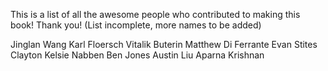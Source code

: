 This is a list of all the awesome people who contributed to making this book! Thank you! (List incomplete, more names to be added)

Jinglan Wang
Karl Floersch
Vitalik Buterin
Matthew Di Ferrante
Evan Stites Clayton
Kelsie Nabben
Ben Jones
Austin Liu
Aparna Krishnan